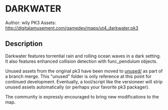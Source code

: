 DARKWATER
=====

Author: wily
PK3 Assets: http://digitalamusement.com/gamedev/maps/ut4_darkwater.pk3  

Description
-----

Darkwater features torrential rain and rolling ocean waves in a dark setting. It also features enhanced collision detection with func_pendulum objects.

Unused assets from the original pk3 have been moved to [unused/](unused/) as part of a branch merge. This "unused" folder is only reference at this point for continued development. Eventually, a tool/script like the versioneer will strip unused assets automatically (or perhaps your favorite pk3 packager).

The community is expressly encouraged to bring new modifications to the map.


